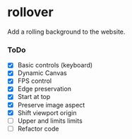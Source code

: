 # rollover

Add a rolling background to the website.

### ToDo

- [x] Basic controls (keyboard)
- [x] Dynamic Canvas
- [x] FPS control
- [x] Edge preservation
- [x] Start at top
- [x] Preserve image aspect
- [x] Shift viewport origin
- [ ] Upper and limits limits
- [ ] Refactor code

